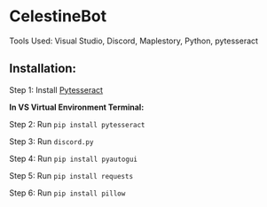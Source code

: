 # CelestineBot
Tools Used: Visual Studio, Discord, Maplestory, Python, pytesseract
## Installation:
Step 1: Install [Pytesseract](https://github.com/UB-Mannheim/tesseract/wiki) 

**In VS Virtual Environment Terminal:**

Step 2: Run `pip install pytesseract`

Step 3: Run `discord.py`

Step 4: Run `pip install pyautogui`

Step 5: Run `pip install requests`

Step 6: Run `pip install pillow`
